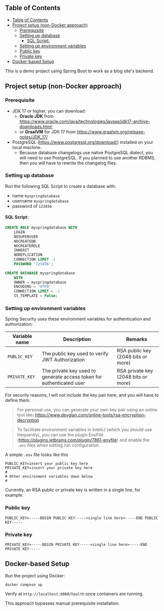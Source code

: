 ## Table of Contents

<!-- TOC -->
  * [Table of Contents](#table-of-contents)
  * [Project setup (non-Docker approach)](#project-setup-non-docker-approach)
    * [Prerequisite](#prerequisite)
    * [Setting up database](#setting-up-database)
      * [SQL Script:](#sql-script)
    * [Setting up environment variables](#setting-up-environment-variables)
    * [Public key](#public-key)
    * [Private key](#private-key)
  * [Docker-based Setup](#docker-based-setup)
<!-- TOC -->

This is a demo project using Spring Boot to work as a blog site's backend.

## Project setup (non-Docker approach)

### Prerequisite

- JDK 17 or higher, you can download:
    - **Oracle JDK** from https://www.oracle.com/java/technologies/javase/jdk17-archive-downloads.html;
    - or **GraalVM** for JDK 17 from https://www.graalvm.org/release-notes/JDK_17/
- PostgreSQL (https://www.postgresql.org/download/) installed on your local machine.
  - Because database changelogs use native PostgreSQL dialect, you will need to use PostgreSQL. If you planned to use another RDBMS, then you will have to rewrite the changelog files.

### Setting up database

Run the following SQL Script to create a database with:
* name `myspringdatabase`
* username `myspringdatabase`
* password of `123456`

#### SQL Script:
```SQL
CREATE ROLE myspringdatabase WITH
	LOGIN
	NOSUPERUSER
	NOCREATEDB
	NOCREATEROLE
	INHERIT
	NOREPLICATION
	CONNECTION LIMIT -1
	PASSWORD '123456';
	
CREATE DATABASE myspringdatabase
    WITH
    OWNER = myspringdatabase
    ENCODING = 'UTF8'
    CONNECTION LIMIT = -1
    IS_TEMPLATE = False;
```

### Setting up environment variables

Spring Security uses these environment variables for authentication and authorization:

| Variable name | Description                                                          | Remarks                             |
|---------------|----------------------------------------------------------------------|-------------------------------------|
| `PUBLIC_KEY`  | The public key used to verify JWT Authorization                      | RSA public key (2048 bits or more)  |
| `PRIVATE_KEY` | The private key used to generate access token for authenticated user | RSA private key (2048 bits or more) |

For security reasons, I will not include the key pair here, and you will have to define them.

> For personal use, you can generate your own key pair using an online tool like: https://www.devglan.com/online-tools/rsa-encryption-decryption

> To facilitate environment variables in IntelliJ (which you should use frequently), you can use the plugin
EnvFile (https://plugins.jetbrains.com/plugin/7861-envfile) and enable the `.env` files when editing run configuration.

A simple `.env` file looks like this

```properties
PUBLIC_KEY=insert your public key here
PRIVATE_KEY=insert your private key here
#
# Other environment variables down below
#
```
Currently, an RSA public or private key is written in a single line, for example:

### Public key
```properties
PUBLIC_KEY=-----BEGIN PUBLIC KEY-----<single line here>-----END PUBLIC KEY-----
```

### Private key
```properties
PRIVATE_KEY=-----BEGIN PRIVATE KEY-----<single line here>-----END PRIVATE KEY-----
```

## Docker-based Setup

Run the project using Docker:
```shell
docker compose up
```

Verify at `http://localhost:8080/health` once containers are running.

This approach bypasses manual prerequisite installation.